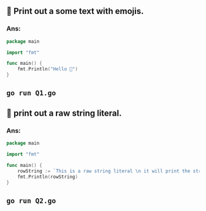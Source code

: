 ## 📌 Print out a some text with emojis.
### Ans: 
```go
package main

import "fmt"

func main() {
	fmt.Println("Hello 🤔")
}
```
`go run Q1.go`
---
## 📌 print out a raw string literal.
### Ans: 
```go
package main

import "fmt"

func main() {
	rowString := `This is a raw string literal \n it will print the string as it is`
	fmt.Println(rowString)
}
```
`go run Q2.go`
---